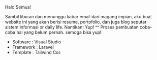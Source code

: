 Halo Semua!

Sambil liburan dan menunggu kabar email dari magang impian, aku buat website ini yang akan berisi 
resume, portofolio, dan juga blog seputar sistem informasi or daily life. Nantikan! Yup! ^^
Proses pembuatan coba-coba hal yang belum pernah. semoga bisa yup!

- Software : Visual Studio
- Framework : Laravel
- Template : Tailwind Css


